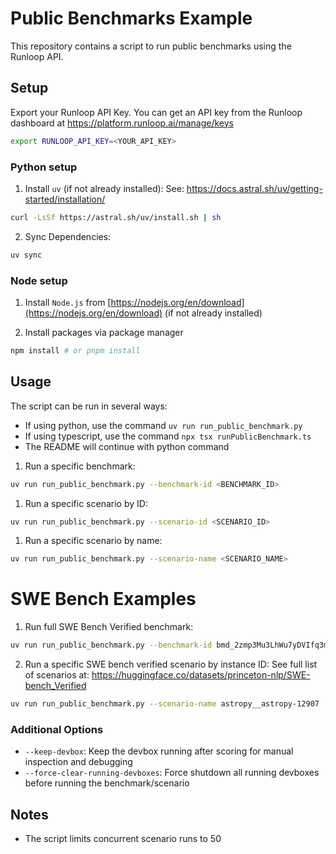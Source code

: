 # Public Benchmarks Example

This repository contains a script to run public benchmarks using the Runloop API.

## Setup
Export your Runloop API Key.
You can get an API key from the Runloop dashboard at https://platform.runloop.ai/manage/keys
```bash
export RUNLOOP_API_KEY=<YOUR_API_KEY>
```

### Python setup
1. Install `uv` (if not already installed):
See: https://docs.astral.sh/uv/getting-started/installation/
```bash
curl -LsSf https://astral.sh/uv/install.sh | sh
```

2. Sync Dependencies:
```bash
uv sync
```
### Node setup
1. Install `Node.js` from [https://nodejs.org/en/download](https://nodejs.org/en/download) (if not already installed)

2. Install packages via package manager
```bash
npm install # or pnpm install
```

## Usage

The script can be run in several ways:
- If using python, use the command `uv run run_public_benchmark.py`
- If using typescript, use the command `npx tsx runPublicBenchmark.ts`
- The README will continue with python command

1. Run a specific benchmark:
```bash
uv run run_public_benchmark.py --benchmark-id <BENCHMARK_ID>
```

1. Run a specific scenario by ID:
```bash
uv run run_public_benchmark.py --scenario-id <SCENARIO_ID>
```

1. Run a specific scenario by name:
```bash
uv run run_public_benchmark.py --scenario-name <SCENARIO_NAME>
```

# SWE Bench Examples
1. Run full SWE Bench Verified benchmark:
```bash
uv run run_public_benchmark.py --benchmark-id bmd_2zmp3Mu3LhWu7yDVIfq3m
```

2. Run a specific SWE bench verified scenario by instance ID:
See full list of scenarios at: https://huggingface.co/datasets/princeton-nlp/SWE-bench_Verified
```bash
uv run run_public_benchmark.py --scenario-name astropy__astropy-12907 
```

### Additional Options
- `--keep-devbox`: Keep the devbox running after scoring for manual inspection and debugging
- `--force-clear-running-devboxes`: Force shutdown all running devboxes before running the benchmark/scenario


## Notes
- The script limits concurrent scenario runs to 50

